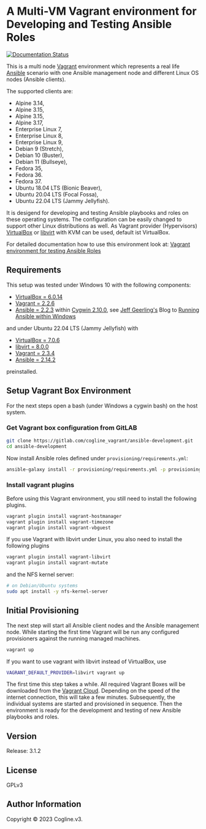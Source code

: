 # A Multi-VM Vagrant environment for Developing and Testing Ansible Roles

[![Documentation Status](https://readthedocs.org/projects/ansible-development/badge/?version=latest)](http://ansible-development.readthedocs.io/en/latest/?badge=latest)

This is a multi node [Vagrant](https://www.vagrantup.com/ "Vagrant")
environment which represents a real life [Ansible](http://docs.ansible.com/ansible/ "Ansible")
scenario with one Ansible management node and different Linux OS nodes (Ansible
clients).

The supported clients are:

* Alpine 3.14,
* Alpine 3.15,
* Alpine 3.15,
* Alpine 3.17,
* Enterprise Linux 7, 
* Enterprise Linux 8, 
* Enterprise Linux 9, 
* Debian 9 (Stretch),
* Debian 10 (Buster),
* Debian 11 (Bullseye),
* Fedora 35,
* Fedora 36.
* Fedora 37.
* Ubuntu 18.04 LTS (Bionic Beaver),
* Ubuntu 20.04 LTS (Focal Fossa),
* Ubuntu 22.04 LTS (Jammy Jellyfish).


It is desigend for developing and testing Ansible playbooks and roles on
these operating systems. The configuration can be easily changed to support
other Linux distributions as well. As Vagrant provider (Hypervisors)
[VirtualBox](https://www.virtualbox.org/ "Oracle VirtualBox")
or [libvirt](https://libvirt.org/index.html "libvirt Virtualization API") with KVM can be used, default ist VirtualBox.

For detailed documentation how to use this environment look at:
[Vagrant environment for testing Ansible Roles](http://ansible-development.readthedocs.io/en/latest/ "Ansible Development Environment") 


## Requirements

This setup was tested under Windows 10 with the following components: 

* [VirtualBox = 6.0.14](https://www.virtualbox.org/)
* [Vagrant = 2.2.6](https://www.vagrantup.com/)
* [Ansible = 2.2.3](http://docs.ansible.com/ansible/) within [Cygwin 2.10.0](https://www.cygwin.com/), see [Jeff Geerling's](https://www.jeffgeerling.com/) Blog to [Running Ansible within Windows](http://www.jeffgeerling.com/blog/running-ansible-within-windows)

and under Ubuntu 22.04 LTS (Jammy Jellyfish) with

* [VirtualBox = 7.0.6](https://www.virtualbox.org/)
* [libvirt = 8.0.0](https://libvirt.org/index.html)
* [Vagrant = 2.3.4](https://www.vagrantup.com/)
* [Ansible = 2.14.2](http://docs.ansible.com/ansible/)

preinstalled.


## Setup Vagrant Box Environment

For the next steps open a bash (under Windows a cygwin bash) on the host system.


### Get Vagrant box configuration from GitLAB

```bash
git clone https://gitlab.com/cogline_vagrant/ansible-development.git
cd ansible-development
```

Now install Ansible roles defined under `provisioning/requirements.yml`:

```bash
ansible-galaxy install -r provisioning/requirements.yml -p provisioning/roles
```

### Install vagrant plugins

Before using this Vagrant environment, you still need to install the following plugins.

```bash
vagrant plugin install vagrant-hostmanager
vagrant plugin install vagrant-timezone
vagrant plugin install vagrant-vbguest
```

If you use Vagrant with libvirt under Linux, you also need to install the
following plugins
```bash
vagrant plugin install vagrant-libvirt
vagrant plugin install vagrant-mutate
```
and the NFS kernel server:
```bash
# on Debian/Ubuntu systems
sudo apt install -y nfs-kernel-server
```


## Initial Provisioning

The next step will start all Ansible client nodes and the Ansible
management node. While starting the first time Vagrant will be run any
configured provisioners against the running managed machines.

```bash
vagrant up
```

If you want to use vagrant with libvirt instead of VirtualBox, use
```bash
VAGRANT_DEFAULT_PROVIDER=libvirt vagrant up
```

The first time this step takes a while. All required Vagrant Boxes will be
downloaded from the [Vagrant Cloud](https://app.vagrantup.com/boxes/search "Vagrant Cloud").
Depending on the speed of the internet connection, this will take a few minutes.
Subsequently, the individual systems are started and provisioned in sequence.
Then the environment is ready for the development and testing of new Ansible
playbooks and roles.


## Version

Release: 3.1.2


## License

GPLv3


## Author Information

Copyright &copy; 2023 Cogline.v3.
